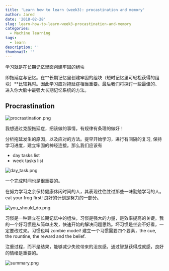 ```yaml
---
title: 'Learn how to learn (week3): procastination and memory'
author: Jared
date: '2018-02-28'
slug: learn-how-to-learn-week3-procastination-and-memory
categories:
  - Machine learning
tags:
  - learn
description: ''
thumbnail: ''
---
```


<div class='alert-info'> 学习就是在长期记忆里面创建牢固的组块</div>

即拖延症与记忆。在**长期记忆里创建牢固的组块（短时记忆里可轻松获得的组块）**比较耗时。因此学习应对拖延症相当重要。最后我们将探讨一些最佳的、进入你大脑中最强大长期记忆系统的方法。

## Procrastination


<img src="https://i.loli.net/2018/02/26/5a93b18d5a2fd.png" alt="procrastination.png" title="procrastination.png" />

我想通过克服拖延症，把该做的事情，有规律有条理的做好！

分析拖延发生的原因，以及应对的方法。提早开始学习，进行有间隔的复习, 保持学习进度，建立牢固的神经连接。那么我们应该有

- day tasks list 
- week tasks list


<img src="https://i.loli.net/2018/02/28/5a96c132ecfb7.png" alt="day_task.png" title="day_task.png" />


一个完成时间也是很重要的。

在努力学习之余保持健康休闲时间的人，其表现往往胜过那些一味勤勉学习的人。eat your frog first! 良好的计划是努力的一部分。

<img src="https://i.loli.net/2018/02/28/5a96c132b1efc.png" alt="you_should_do.png" title="you_should_do.png" />


习惯是一种建立在长期记忆中的组块，习惯是强大的力量，是效率提高的关键。我的一个好习惯是从简单出发，快速开始的解决问题思路。坏习惯是坐姿不好看，一定要改过来。习惯也叫 zombie model! 建立一个习惯需要四个要素，the cue, the rountine, the reward and the belief.



注重过程，而不是结果，能够减少失败带来的沮丧感。通过智慧获得成就感，良好的情绪是重要的。

<img src="https://i.loli.net/2018/02/28/5a96c13371bf6.png" alt="summary.png" title="summary.png" />
